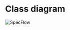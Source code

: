 # Class diagram
![SpecFlow](https://github.com/AzouziLina/E-CommerceAutomation_SpecFlow/assets/162129372/3186fa3a-f107-497b-aed5-ab4be5adf0a1)
